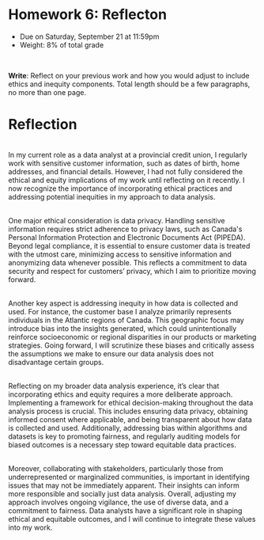 # Homework 6: Reflecton

- Due on Saturday, September 21 at 11:59pm
- Weight: 8% of total grade
<br>

**Write**: Reflect on your previous work and how you would adjust to include ethics and inequity components. Total length should be a few paragraphs, no more than one page.

# **Reflection**
<br>In my current role as a data analyst at a provincial credit union, I regularly work with sensitive customer information, such as dates of birth, home addresses, and financial details. However, I had not fully considered the ethical and equity implications of my work until reflecting on it recently. I now recognize the importance of incorporating ethical practices and addressing potential inequities in my approach to data analysis.

<br>One major ethical consideration is data privacy. Handling sensitive information requires strict adherence to privacy laws, such as Canada's Personal Information Protection and Electronic Documents Act (PIPEDA). Beyond legal compliance, it is essential to ensure customer data is treated with the utmost care, minimizing access to sensitive information and anonymizing data whenever possible. This reflects a commitment to data security and respect for customers’ privacy, which I aim to prioritize moving forward.

<br>Another key aspect is addressing inequity in how data is collected and used. For instance, the customer base I analyze primarily represents individuals in the Atlantic regions of Canada. This geographic focus may introduce bias into the insights generated, which could unintentionally reinforce socioeconomic or regional disparities in our products or marketing strategies. Going forward, I will scrutinize these biases and critically assess the assumptions we make to ensure our data analysis does not disadvantage certain groups.

<br>Reflecting on my broader data analysis experience, it’s clear that incorporating ethics and equity requires a more deliberate approach. Implementing a framework for ethical decision-making throughout the data analysis process is crucial. This includes ensuring data privacy, obtaining informed consent where applicable, and being transparent about how data is collected and used. Additionally, addressing bias within algorithms and datasets is key to promoting fairness, and regularly auditing models for biased outcomes is a necessary step toward equitable data practices.

<br>Moreover, collaborating with stakeholders, particularly those from underrepresented or marginalized communities, is important in identifying issues that may not be immediately apparent. Their insights can inform more responsible and socially just data analysis. Overall, adjusting my approach involves ongoing vigilance, the use of diverse data, and a commitment to fairness. Data analysts have a significant role in shaping ethical and equitable outcomes, and I will continue to integrate these values into my work. 
